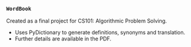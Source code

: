 ### `WordBook`

Created as a final project for CS101: Algorithmic Problem Solving.
* Uses PyDictionary to generate definitions, synonyms and translation.
* Further details are available in the PDF.
